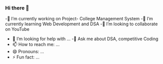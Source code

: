 ### Hi there 👋


<!-- **nalingoyal094/nalingoyal094** is a ✨ _special_ ✨ repository because its `README.md` (this file) appears on your GitHub profile.

Here are some ideas to get you started: -->

-🔭 I’m currently working on Project- College Management System
-🌱 I’m currently learning Web Development and DSA
-👯 I’m looking to collaborate on YouTube
- 🤔 I’m looking for help with ...
-💬 Ask me about DSA, competitive Coding
- 📫 How to reach me: ...
- 😄 Pronouns: ...
- ⚡ Fun fact: ...

